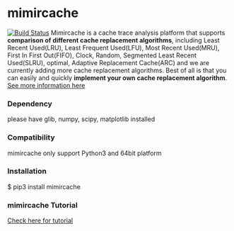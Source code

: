# mimircache
[![Build Status](https://travis-ci.org/1a1a11a/mimircache.svg?branch=develop)](https://travis-ci.org/1a1a11a/mimircache)
Mimircache is a cache trace analysis platform that supports **comparison of different cache replacement algorithms**, including Least Recent Used(LRU), Least Frequent Used(LFU), Most Recent Used(MRU), First In First Out(FIFO), Clock, Random, Segmented Least Recent Used(SLRU), optimal, Adaptive Replacement Cache(ARC) and we are currently adding more cache replacement algorithms. Best of all is that you can easily and quickly **implement your own cache replacement algorithm**.
[See more information here](http://mimircache.info) 

### Dependency
please have glib, numpy, scipy, matplotlib installed

### Compatibility 
mimircache only support Python3 and 64bit platform 

### Installation 
$ pip3 install mimircache 

### mimircache Tutorial 
[Check here for tutorial](http://docs.mimircache.info) 


